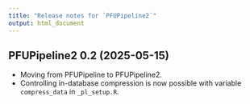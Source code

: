 ```yaml
---
title: "Release notes for `PFUPipeline2`"
output: html_document
---
```



## PFUPipeline2 0.2 (2025-05-15) 

* Moving from PFUPipeline to PFUPipeline2. 
* Controlling in-database compression is now possible with 
  variable `compress_data` in `_pl_setup.R`.
